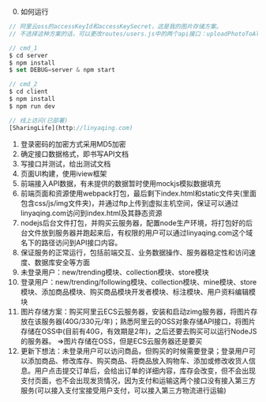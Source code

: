 0. 如何运行
```js
// 阿里云oss的accessKeyId和accessKeySecret，这是我的图片存储方案。
// 不选择这种方案的话，可以更改routes/users.js中的两个api接口：uploadPhotoToAliyun, uploadProductImageToAliyun

// cmd_1
$ cd server
$ npm install
$ set DEBUG=server & npm start

// cmd_2
$ cd client
$ npm install
$ npm run dev

// 线上访问(已部署)
[SharingLife](http://linyaqing.com)
```

1. 登录密码的加密方式采用MD5加密
2. 确定接口数据格式，即书写API文档
3. 写接口并测试，给出测试文档
4. 页面UI构建，使用iview框架
5. 前端接入API数据，有未提供的数据暂时使用mockjs模拟数据填充
6. 前端页面和资源使用webpack打包，最后剩下index.html和static文件夹(里面包含css/js/img文件夹)，并通过ftp上传到虚拟主机空间，保证可以通过linyaqing.com访问到index.html及其静态资源
7. nodejs后台文件打包，并购买云服务器，配置node生产环境，将打包好的后台文件放到服务器并跑起来后，有权限的用户可以通过linyaqing.com这个域名下的路径访问到API接口内容。
8. 保证服务的正常运行，包括前端交互、业务数据操作、服务器稳定性和访问速度、数据库安全等方面
9. 未登录用户：new/trending模块、collection模块、store模块
10. 登录用户：new/trending/following模块、collection模块、mine模块、store模块、添加商品模块、购买商品模块开发者模块、标注模块、用户资料编辑模块
11. 图片存储方案：购买阿里云ECS云服务器，安装和启动zimg服务器，将图片存放在该服务器(40G/330元/年)；熟悉阿里云的OSS对象存储API接口，将图片存储在OSS中(目前有40G，有效期是2年)，之后还要去购买可以运行NodeJS的服务器。 =>图片存储在OSS，但是ECS云服务器还是要买
12. 更新下想法：未登录用户可以访问商品，但购买的时候需要登录；登录用户可以添加商品、修改库存、购买商品、将商品放入购物车、添加或修改收货人信息。用户点击提交订单后，会给出订单的详细内容，库存会改变，但不会出现支付页面，也不会出现发货情况，因为支付和运输这两个接口没有接入第三方服务(可以接入支付宝接受用户支付，可以接入第三方物流进行运输)

